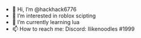 - 👋 Hi, I’m @hackhack6776
- 👀 I’m interested in roblox scipting
- 🌱 I’m currently learning lua
- 📫 How to reach me: Discord: Ilikenoodles #1999

<!---
hackhack6776/hackhack6776 is a ✨ special ✨ repository because its `README.md` (this file) appears on your GitHub profile.
You can click the Preview link to take a look at your changes.
--->
